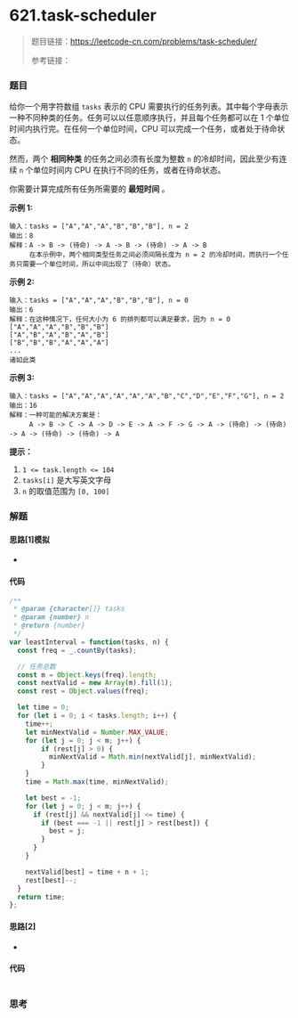 # 621.task-scheduler

> 题目链接：https://leetcode-cn.com/problems/task-scheduler/
>
> 参考链接：
>

### 题目

给你一个用字符数组 `tasks` 表示的 CPU 需要执行的任务列表。其中每个字母表示一种不同种类的任务。任务可以以任意顺序执行，并且每个任务都可以在 1 个单位时间内执行完。在任何一个单位时间，CPU 可以完成一个任务，或者处于待命状态。

然而，两个 **相同种类** 的任务之间必须有长度为整数 `n` 的冷却时间，因此至少有连续 `n` 个单位时间内 CPU 在执行不同的任务，或者在待命状态。

你需要计算完成所有任务所需要的 **最短时间** 。

**示例 1:**

```
输入：tasks = ["A","A","A","B","B","B"], n = 2
输出：8
解释：A -> B -> (待命) -> A -> B -> (待命) -> A -> B
     在本示例中，两个相同类型任务之间必须间隔长度为 n = 2 的冷却时间，而执行一个任务只需要一个单位时间，所以中间出现了（待命）状态。
```

**示例 2:**

```
输入：tasks = ["A","A","A","B","B","B"], n = 0
输出：6
解释：在这种情况下，任何大小为 6 的排列都可以满足要求，因为 n = 0
["A","A","A","B","B","B"]
["A","B","A","B","A","B"]
["B","B","B","A","A","A"]
...
诸如此类
```

**示例 3:**

```
输入：tasks = ["A","A","A","A","A","A","B","C","D","E","F","G"], n = 2
输出：16
解释：一种可能的解决方案是：
     A -> B -> C -> A -> D -> E -> A -> F -> G -> A -> (待命) -> (待命) -> A -> (待命) -> (待命) -> A
```

**提示：**

1. `1 <= task.length <= 104`
2. `tasks[i]` 是大写英文字母
3. `n` 的取值范围为 `[0, 100]`



### 解题

#### 思路[1]模拟

* 

#### 代码

```javascript
/**
 * @param {character[]} tasks
 * @param {number} n
 * @return {number}
 */
var leastInterval = function(tasks, n) {
  const freq = _.countBy(tasks);

  // 任务总数
  const m = Object.keys(freq).length;
  const nextValid = new Array(m).fill(1);
  const rest = Object.values(freq);

  let time = 0;
  for (let i = 0; i < tasks.length; i++) {
    time++;
    let minNextValid = Number.MAX_VALUE;
    for (let j = 0; j < m; j++) {
        if (rest[j] > 0) {
          minNextValid = Math.min(nextValid[j], minNextValid);
        }
    }
    time = Math.max(time, minNextValid);

    let best = -1;
    for (let j = 0; j < m; j++) {
      if (rest[j] && nextValid[j] <= time) {
        if (best === -1 || rest[j] > rest[best]) {
          best = j;
        }
      }
    }

    nextValid[best] = time + n + 1;
    rest[best]--;
  }
  return time;
};
```

#### 思路[2]

* 

#### 代码

```javascript

```



### 思考

